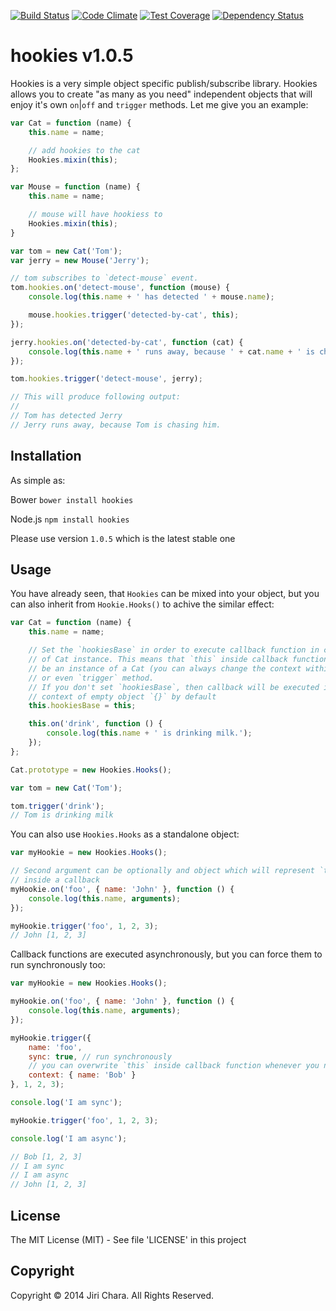 [![Build Status](https://travis-ci.org/JiriChara/hookies.svg)](https://travis-ci.org/JiriChara/hookies)
[![Code Climate](https://codeclimate.com/github/JiriChara/hookies/badges/gpa.svg)](https://codeclimate.com/github/JiriChara/hookies)
[![Test Coverage](https://codeclimate.com/github/JiriChara/hookies/badges/coverage.svg)](https://codeclimate.com/github/JiriChara/hookies/coverage)
[![Dependency Status](https://gemnasium.com/JiriChara/hookies.svg)](https://gemnasium.com/JiriChara/hookies)

# hookies v1.0.5

Hookies is a very simple object specific publish/subscribe library. Hookies allows you to create "as many as you need" independent objects that will enjoy it's own `on`|`off` and `trigger` methods. Let me give you an example:

```javascript
var Cat = function (name) {
    this.name = name;

    // add hookies to the cat
    Hookies.mixin(this);
};

var Mouse = function (name) {
    this.name = name;

    // mouse will have hookiess to
    Hookies.mixin(this);
}

var tom = new Cat('Tom');
var jerry = new Mouse('Jerry');

// tom subscribes to `detect-mouse` event.
tom.hookies.on('detect-mouse', function (mouse) {
    console.log(this.name + ' has detected ' + mouse.name);

    mouse.hookies.trigger('detected-by-cat', this);
});

jerry.hookies.on('detected-by-cat', function (cat) {
    console.log(this.name + ' runs away, because ' + cat.name + ' is chasing him.');
});

tom.hookies.trigger('detect-mouse', jerry);

// This will produce following output:
//
// Tom has detected Jerry
// Jerry runs away, because Tom is chasing him.
```

## Installation

As simple as:

Bower `bower install hookies`

Node.js `npm install hookies`

Please use version `1.0.5` which is the latest stable one

## Usage

You have already seen, that `Hookies` can be mixed into your object, but you can also inherit from `Hookie.Hooks()` to achive the similar effect:

```javascript
var Cat = function (name) {
    this.name = name;

    // Set the `hookiesBase` in order to execute callback function in context
    // of Cat instance. This means that `this` inside callback functions will
    // be an instance of a Cat (you can always change the context within `on`
    // or even `trigger` method.
    // If you don't set `hookiesBase`, then callback will be executed in
    // context of empty object `{}` by default
    this.hookiesBase = this;

    this.on('drink', function () {
        console.log(this.name + ' is drinking milk.');
    });
};

Cat.prototype = new Hookies.Hooks();

var tom = new Cat('Tom');

tom.trigger('drink');
// Tom is drinking milk
```

You can also use `Hookies.Hooks` as a standalone object:

```javascript
var myHookie = new Hookies.Hooks();

// Second argument can be optionally and object which will represent `this`
// inside a callback
myHookie.on('foo', { name: 'John' }, function () {
    console.log(this.name, arguments);
});

myHookie.trigger('foo', 1, 2, 3);
// John [1, 2, 3]
```

Callback functions are executed asynchronously, but you can force them to run synchronously too:

```javascript
var myHookie = new Hookies.Hooks();

myHookie.on('foo', { name: 'John' }, function () {
    console.log(this.name, arguments);
});

myHookie.trigger({
    name: 'foo',
    sync: true, // run synchronously
    // you can overwrite `this` inside callback function whenever you need to
    context: { name: 'Bob' }
}, 1, 2, 3);

console.log('I am sync');

myHookie.trigger('foo', 1, 2, 3);

console.log('I am async');

// Bob [1, 2, 3]
// I am sync
// I am async
// John [1, 2, 3]
```

## License
The MIT License (MIT) - See file 'LICENSE' in this project

## Copyright
Copyright © 2014 Jiri Chara. All Rights Reserved.
